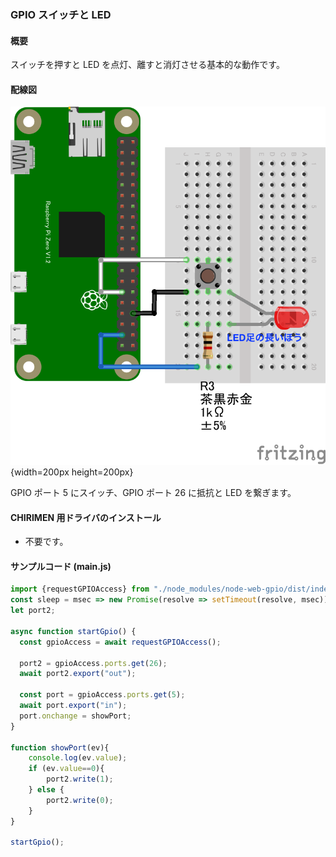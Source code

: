 ### GPIO スイッチと LED

#### 概要

スイッチを押すと LED を点灯、離すと消灯させる基本的な動作です。

#### 配線図

![](./PiZero_gpio-inout.png "schematic"){width=200px height=200px}

GPIO ポート 5 にスイッチ、GPIO ポート 26 に抵抗と LED を繋ぎます。

#### CHIRIMEN 用ドライバのインストール

- 不要です。

#### サンプルコード (main.js)

```javascript
import {requestGPIOAccess} from "./node_modules/node-web-gpio/dist/index.js";
const sleep = msec => new Promise(resolve => setTimeout(resolve, msec));
let port2;

async function startGpio() {
  const gpioAccess = await requestGPIOAccess();
  
  port2 = gpioAccess.ports.get(26);
  await port2.export("out");

  const port = gpioAccess.ports.get(5);
  await port.export("in");
  port.onchange = showPort;
}

function showPort(ev){
	console.log(ev.value);
    if (ev.value==0){
        port2.write(1);
    } else {
        port2.write(0);
    }
}

startGpio();
```
